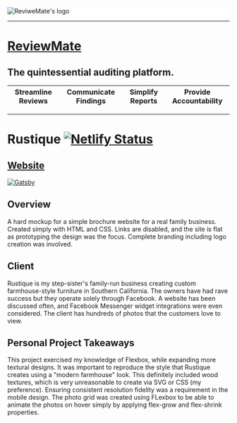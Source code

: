<div style="background-color:white;width:100%;">
  <img src="https://review-mate.com/static/56538559ccac019bc3eaef3b88c385a5/5cef6/ReviewMate-main.webp" alt="ReviweMate's logo" />
</div>

---

# [ReviewMate](https://review-mate.com/)
 ## The quintessential auditing platform. 
 
 Streamline Reviews | Communicate Findings | Simplify Reports | Provide Accountability
 -------------------|----------------------|------------------|-----------------------
 
 
 ---
 
# Rustique [![Netlify Status](https://api.netlify.com/api/v1/badges/34850692-c54e-48c5-bd20-3f31d993bb0e/deploy-status)](https://app.netlify.com/sites/reviewmate-gatsby/deploys)

## [Website](https://kylefontenot.github.io/Rustique/)


[![Gatsby](https://img.shields.io/badge/Gatsby-663399?style=for-the-badge&logo=gatsby&logoColor=white)](https://img.shields.io/badge/Gatsby-663399?style=for-the-badge&logo=gatsby&logoColor=white)


## Overview
A hard mockup for a simple brochure website for a real family business. Created simply with HTML and CSS. Links are disabled, and the site is flat as prototyping the design was the focus. Complete branding including logo creation was involved.

## Client
Rustique is my step-sister's family-run business creating custom farmhouse-style furniture in Southern California. The owners have had rave success but they operate solely through Facebook. A website has been discussed often, and Facebook Messenger widget integrations were even considered. The client has hundreds of photos that the customers love to view. 

## Personal Project Takeaways
This project exercised my knowledge of Flexbox, while expanding more textural designs. It was important to reproduce the style that Rustique creates using a "modern farmhouse" look. This definitely included wood textures, which is very unreasonable to create via SVG or CSS (my preference). Ensuring consistent resolution fidelity was a requirement in the mobile design. The photo grid was created using FLexbox to be able to animate the photos on hover simply by applying flex-grow and flex-shrink properties. 

